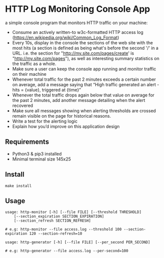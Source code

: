 # HTTP Log Monitoring Console App

a simple console program that monitors HTTP traffic on your machine:

* Consume an actively written-to w3c-formatted HTTP access log (https://en.wikipedia.org/wiki/Common_Log_Format)
* Every 10s, display in the console the sections of the web site with the most hits (a section is defined as being what's before the second '/' in a URL. i.e. the section for "http://my.site.com/pages/create' is "http://my.site.com/pages"), as well as interesting summary statistics on the traffic as a whole.
* Make sure a user can keep the console app running and monitor traffic on their machine
* Whenever total traffic for the past 2 minutes exceeds a certain number on average, add a message saying that “High traffic generated an alert - hits = {value}, triggered at {time}”
* Whenever the total traffic drops again below that value on average for the past 2 minutes, add another message detailing when the alert recovered
* Make sure all messages showing when alerting thresholds are crossed remain visible on the page for historical reasons.
* Write a test for the alerting logic
* Explain how you’d improve on this application design

## Requirements

* Python3 & pip3 installed
* Minimal terminal size 145x25

## Install

```
make install
```

## Usage

```
usage: http-monitor [-h] [--file FILE] [--threshold THRESHOLD]
    [--section_expiration SECTION_EXPIRATION]
    [--section_refresh SECTION_REFRESH]

# e.g: http-monitor --file access.log --threshold 100 --section-expiration 120 --section-refresh=10
```

```
usage: http-generator [-h] [--file FILE] [--per_second PER_SECOND]

# e.g: http-generator --file access.log --per-second=100
```
